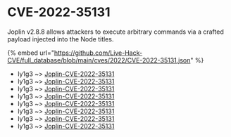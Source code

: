 # CVE-2022-35131

Joplin v2.8.8 allows attackers to execute arbitrary commands via a crafted payload injected into the Node titles.

{% embed url="https://github.com/Live-Hack-CVE/full_database/blob/main/cves/2022/CVE-2022-35131.json" %}


* ly1g3 ~> [Joplin-CVE-2022-35131](https://www.alice-snow.ru/2022/database/cve-2022-35131/joplin-cve-2022-35131-ly1g3)
* ly1g3 ~> [Joplin-CVE-2022-35131](https://www.alice-snow.ru/2022/database/cve-2022-35131/joplin-cve-2022-35131-ly1g3)
* ly1g3 ~> [Joplin-CVE-2022-35131](https://www.alice-snow.ru/2022/database/cve-2022-35131/joplin-cve-2022-35131-ly1g3)
* ly1g3 ~> [Joplin-CVE-2022-35131](https://www.alice-snow.ru/2022/database/cve-2022-35131/joplin-cve-2022-35131-ly1g3)
* ly1g3 ~> [Joplin-CVE-2022-35131](https://www.alice-snow.ru/2022/database/cve-2022-35131/joplin-cve-2022-35131-ly1g3)
* ly1g3 ~> [Joplin-CVE-2022-35131](https://www.alice-snow.ru/2022/database/cve-2022-35131/joplin-cve-2022-35131-ly1g3)
* ly1g3 ~> [Joplin-CVE-2022-35131](https://www.alice-snow.ru/2022/database/cve-2022-35131/joplin-cve-2022-35131-ly1g3)
* ly1g3 ~> [Joplin-CVE-2022-35131](https://www.alice-snow.ru/2022/database/cve-2022-35131/joplin-cve-2022-35131-ly1g3)